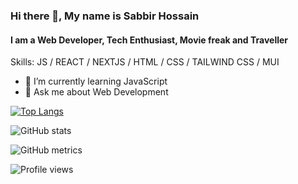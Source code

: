 ### Hi there 👋, My name is Sabbir Hossain
#### I am a Web Developer, Tech Enthusiast, Movie freak and Traveller

Skills:   JS / REACT / NEXTJS / HTML / CSS / TAILWIND CSS / MUI 

- 🌱 I’m currently learning JavaScript 
- 💬 Ask me about Web Development 


[![Top Langs](https://github-readme-stats.vercel.app/api/top-langs/?username=Sabbirhossain94&layout=compact&theme=vision-friendly-dark)](https://github.com/anuraghazra/github-readme-stats)

![GitHub stats](https://github-readme-stats.vercel.app/api?username=Sabbirhossain94&show_icons=true&layout=compact&theme=vision-friendly-dark)  

![GitHub metrics](https://metrics.lecoq.io/Sabbirhossain94)  

![Profile views](https://gpvc.arturio.dev/Sabbirhossain94)   

